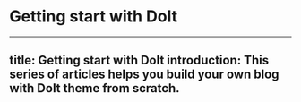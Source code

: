 # Getting start with DoIt

---
title: Getting start with DoIt
introduction: This series of articles helps you build your own blog with DoIt theme from scratch.
---

